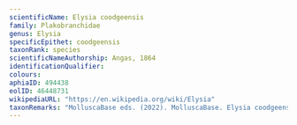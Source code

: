 ```yaml
---
scientificName: Elysia coodgeensis
family: Plakobranchidae
genus: Elysia
specificEpithet: coodgeensis
taxonRank: species
scientificNameAuthorship: Angas, 1864
identificationQualifier: 
colours:
aphiaID: 494438
eolID: 46448731
wikipediaURL: "https://en.wikipedia.org/wiki/Elysia"
taxonRemarks: "MolluscaBase eds. (2022). MolluscaBase. Elysia coodgeensis Angas, 1864. Accessed through: World Register of Marine Species at: https://www.marinespecies.org/aphia.php?p=taxdetails&id=494438 on 2022-02-24"
---
```

